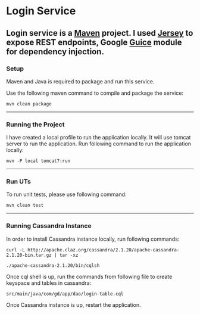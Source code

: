 # Login Service

Login service is a [Maven](https://maven.apache.org/ "maven") project. 
I used [Jersey](https://jersey.github.io/ "jersey") to expose REST endpoints, Google [Guice](https://github.com/google/guice/wiki/Injections, "Guice") module for dependency injection.
------------------


### Setup
Maven and Java is required to package and run this service.

Use the following maven command to compile and package the service:

`mvn clean package`

-----------

### Running the Project
I have created a local profile to run the application locally. It will use tomcat server to run the application.
Run following command to run the application locally:

`mvn -P local tomcat7:run`


------------

### Run UTs
To run unit tests, please use following command:

`mvn clean test`

------------

### Running Cassandra Instance
In order to install Cassandra instance locally, run following commands:

`curl -L http://apache.claz.org/cassandra/2.1.20/apache-cassandra-2.1.20-bin.tar.gz | tar -xz`

`./apache-cassandra-2.1.20/bin/cqlsh`

Once cql shell is up, run the commands from following file to create keyspace and tables in cassandra:

`src/main/java/com/gd/app/dao/login-table.cql`

Once Cassandra instance is up, restart the application.